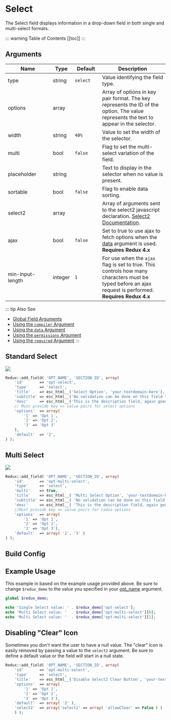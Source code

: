 # Select

The Select field displays information in a drop-down field in both single and multi-select formats.

::: warning Table of Contents
[[toc]]
:::

## Arguments
|<div style="width:125px;">Name</div>|Type|<div style="width:70px;">Default</div>|Description|
|--- |--- |--- |--- |
|type|string|`select`|Value identifying the field type.|
|options|array||Array of options in key pair format.  The key represents the ID of the option.  The value represents the text to appear in the selector.|
|width|string|`40%`|Value to set the width of the selector.|
|multi|bool|`false`|Flag to set the multi-select variation of the field.|
|placeholder|string||Text to display in the selector when no value is present.|
|sortable|bool|`false`|Flag to enable data sorting.|
|select2|array||Array of arguments sent to the select2 javascript declaration. [Select2 Documentation](https://select2.org/configuration/options-api).|
|ajax|bool|`false`|Set to true to use ajax to fetch options when the [data](../configuration/fields/data.md) argument is used. **Requires Redux 4.x**|
|min-input-length|integer|`1`|For use when the `ajax` flag is set to true. This controls how many characters must be typed before an ajax request is performed. **Requires Redux 4.x**|

::: tip Also See
- [Global Field Arguments](../configuration/fields/arguments.md)
- [Using the `compiler` Argument](../configuration/fields/compiler.md)
- [Using the `data` Argument](../configuration/fields/data.md)
- [Using the `permissions` Argument](../configuration/fields/permissions.md)
- [Using the `required` Argument](../configuration/fields/required.md)
:::

## Standard Select
![](https://f.cloud.github.com/assets/3412363/1569797/d77655e8-50d4-11e3-8580-cf1eba05ea7e.png)




```php
Redux::add_field( 'OPT_NAME', 'SECTION_ID', array(
    'id'       => 'opt-select',
    'type'     => 'select',
    'title'    => esc_html__('Select Option', 'your-textdomain-here'), 
    'subtitle' => esc_html__('No validation can be done on this field type', 'your-textdomain-here'),
    'desc'     => esc_html__('This is the description field, again good for additional info.', 'your-textdomain-here'),
    // Must provide key => value pairs for select options
    'options'  => array(
        '1' => 'Opt 1',
        '2' => 'Opt 2',
        '3' => 'Opt 3'
    ),
    'default'  => '2',
) );
```

## Multi Select
![](https://f.cloud.github.com/assets/3412363/1569753/520e4200-50d2-11e3-85e4-7807855811a0.png)

```php
Redux::add_field( 'OPT_NAME', 'SECTION_ID', array(
    'id'       => 'opt-multi-select',
    'type'     => 'select',
    'multi'    => true,
    'title'    => esc_html__( 'Multi Select Option', 'your-textdomain-here' ), 
    'subtitle' => esc_html__( 'No validation can be done on this field type', 'your-textdomain-here' ),
    'desc'     => esc_html__( 'This is the description field, again good for additional info.', 'your-textdomain-here' ),
    //Must provide key => value pairs for radio options
    'options'  => array(
        '1' => 'Opt 1',
        '2' => 'Opt 2',
        '3' => 'Opt 3'),
    'default'  => array( '2', '3' )
) );
```

## Build Config
<script>
import builder from './select.json';
export default {
    data () {
        return {
            builder: builder,
            defaults: {}
        };
    }
}
</script>
<builder :builder_json="builder" :builder_defaults="defaults" />


## Example Usage
This example in based on the example usage provided above. Be sure to change `$redux_demo` to the value you specified 
in your [opt_name](../configuration/global_arguments.md#opt_name) argument.

```php
global $redux_demo;

echo 'Single Select value: ' . $redux_demo['opt-select'];
echo 'Multi Select value: '  . $redux_demo['opt-multi-select'][0];
echo 'Multi Select value: '  . $redux_demo['opt-multi-select'][1];
```

## Disabling "Clear" Icon
Sometimes you don't want the user to have a null value. The "clear" icon is easily removed by passing a value to the 
`select2` argument. Be sure to define a default value or the field will start in a null state.

```php
Redux::add_field( 'OPT_NAME', 'SECTION_ID', array(
    'id'       => 'opt-multi-select',
    'type'     => 'select',
    'title'    => esc_html__('Disable Select2 Clear Button', 'your-textdomain-here'), 
    'options'  => array(
        '1' => 'Opt 1',
        '2' => 'Opt 2',
        '3' => 'Opt 3'),
    'default'  => array( '2' ),
    'select2'  => array('select2' => array( 'allowClear' => False ) )
    ) );
```
